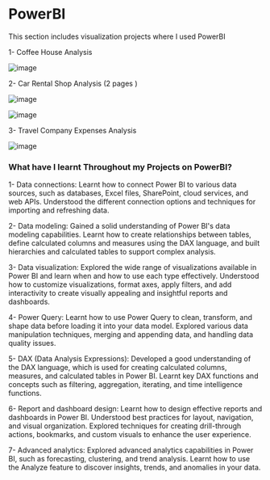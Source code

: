 # PowerBI
This section includes visualization projects where I used PowerBI 

1- Coffee House Analysis 

![image](https://github.com/aykutcura/PowerBI/assets/137841626/bb36c90f-c3f3-4a3a-81a9-1ca3f6e84b08)

2- Car Rental Shop Analysis (2 pages )

![image](https://github.com/aykutcura/PowerBI/assets/137841626/40cae4ff-8cda-446d-8c8d-7571ad06d84e)


![image](https://github.com/aykutcura/PowerBI/assets/137841626/2d6d8455-76e7-4801-bded-5247d9f9aaef)

3- Travel Company Expenses Analysis

![image](https://github.com/aykutcura/PowerBI/assets/137841626/48c3a2c5-5923-44e2-aded-e2b22db768b9)


### What have I learnt Throughout my Projects on PowerBI?

1- Data connections: Learnt how to connect Power BI to various data sources, such as databases, Excel files, SharePoint, cloud services, and web APIs. Understood the different connection options and techniques for importing and refreshing data.

2- Data modeling: Gained a solid understanding of Power BI's data modeling capabilities. Learnt how to create relationships between tables, define calculated columns and measures using the DAX language, and built hierarchies and calculated tables to support complex analysis.

3- Data visualization: Explored the wide range of visualizations available in Power BI and learn when and how to use each type effectively. Understood how to customize visualizations, format axes, apply filters, and add interactivity to create visually appealing and insightful reports and dashboards.

4- Power Query: Learnt how to use Power Query to clean, transform, and shape data before loading it into your data model. Explored various data manipulation techniques, merging and appending data, and handling data quality issues.

5- DAX (Data Analysis Expressions): Developed a good understanding of the DAX language, which is used for creating calculated columns, measures, and calculated tables in Power BI. Learnt key DAX functions and concepts such as filtering, aggregation, iterating, and time intelligence functions.

6- Report and dashboard design: Learnt how to design effective reports and dashboards in Power BI. Understood best practices for layout, navigation, and visual organization. Explored techniques for creating drill-through actions, bookmarks, and custom visuals to enhance the user experience.

7- Advanced analytics: Explored advanced analytics capabilities in Power BI, such as forecasting, clustering, and trend analysis. Learnt how to use the Analyze feature to discover insights, trends, and anomalies in your data.
